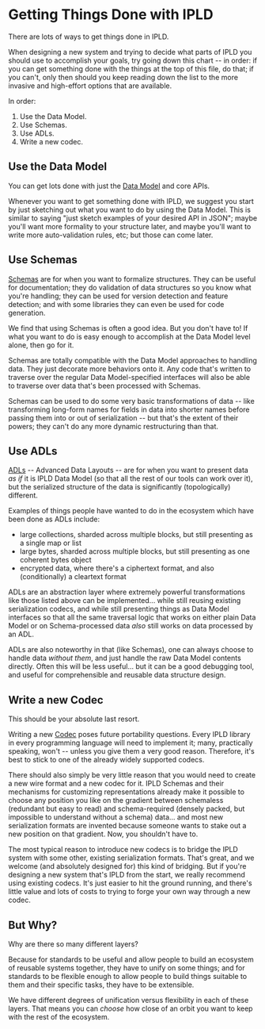 Getting Things Done with IPLD
=============================

There are lots of ways to get things done in IPLD.

When designing a new system and trying to decide what parts of IPLD
you should use to accomplish your goals, try going down this chart --
in order: if you can get something done with the things at the top of this file,
do that; if you can't, only then should you keep reading down the list to
the more invasive and high-effort options that are available.

In order:

1. Use the Data Model.
2. Use Schemas.
3. Use ADLs.
4. Write a new codec.

Use the Data Model
------------------

You can get lots done with just the [Data Model](/#data-model) and core APIs.

Whenever you want to get something done with IPLD,
we suggest you start by just sketching out what you want to do by using the Data Model.
This is similar to saying "just sketch examples of your desired API in JSON";
maybe you'll want more formality to your structure later,
and maybe you'll want to write more auto-validation rules, etc;
but those can come later.

Use Schemas
-----------

[Schemas](https://specs.ipld.io/schemas/) are for when you want to formalize structures.
They can be useful for documentation;
they do validation of data structures so you know what you're handling;
they can be used for version detection and feature detection;
and with some libraries they can even be used for code generation.

We find that using Schemas is often a good idea.  But you don't have to!
If what you want to do is easy enough to accomplish at the Data Model level alone,
then go for it.

Schemas are totally compatible with the Data Model approaches to handling data.
They just decorate more behaviors onto it.
Any code that's written to traverse over the regular Data Model-specified interfaces
will also be able to traverse over data that's been processed with Schemas.

Schemas can be used to do some very basic transformations of data --
like transforming long-form names for fields in data into shorter names
before passing them into or out of serialization -- but that's the extent
of their powers; they can't do any more dynamic restructuring than that.

Use ADLs
--------

[ADLs](/advanced-layouts/) -- Advanced Data Layouts -- are for when you want to present data
*as if* it is IPLD Data Model (so that all the rest of our tools can work over it),
but the serialized structure of the data is significantly (topologically) different.

Examples of things people have wanted to do in the ecosystem which have been
done as ADLs include:

- large collections, sharded across multiple blocks, but still presenting as a single map or list
- large bytes, sharded across multiple blocks, but still presenting as one coherent bytes object
- encrypted data, where there's a ciphertext format, and also (conditionally) a cleartext format

ADLs are an abstraction layer where extremely powerful transformations like
those listed above can be implemented... while still reusing existing
serialization codecs, and while still presenting things as Data Model interfaces
so that all the same traversal logic that works on either plain Data Model or
on Schema-processed data *also* still works on data processed by an ADL.

ADLs are also noteworthy in that (like Schemas), one can always choose to handle
data _without them_, and just handle the raw Data Model contents directly.
Often this will be less useful... but it can be a good debugging tool,
and useful for comprehensible and reusable data structure design.

Write a new Codec
-----------------

This should be your absolute last resort.

Writing a new [Codec](/#codecs) poses future portability questions.
Every IPLD library in every programming language will need to implement it;
many, practically speaking, won't -- unless you give them a very good reason.
Therefore, it's best to stick to one of the already widely supported codecs.

There should also simply be very little reason that you would need to create
a new wire format and a new codec for it.  IPLD Schemas and their mechanisms
for customizing representations already make it possible to choose any position
you like on the gradient between schemaless (redundant but easy to read)
and schema-required (densely packed, but impossible to understand without a schema)
data... and most new serialization formats are invented because someone wants
to stake out a new position on that gradient.  Now, you shouldn't have to.

The most typical reason to introduce new codecs is to bridge the IPLD system
with some other, existing serialization formats.  That's great, and we
welcome (and absolutely designed for) this kind of bridging.
But if you're designing a new system that's IPLD from the start,
we really recommend using existing codecs.
It's just easier to hit the ground running, and there's little value
and lots of costs to trying to forge your own way through a new codec.

But Why?
--------

Why are there so many different layers?

Because for standards to be useful and allow people to build an ecosystem of reusable systems together, they have to unify on some things;
and for standards to be flexible enough to allow people to build things suitable to them and their specific tasks, they have to be extensible.

We have different degrees of unification versus flexibility in each of these layers.
That means you can *choose* how close of an orbit you want to keep with the rest of the ecosystem.
